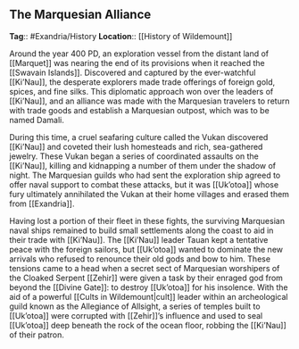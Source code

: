 ## The Marquesian Alliance
**Tag**:: #Exandria/History
**Location**:: [[History of Wildemount]]

Around the year 400 PD, an exploration vessel from the distant land of [[Marquet]] was nearing the end of its provisions when it reached the [[Swavain Islands]]. Discovered and captured by the ever-watchful [[Ki’Nau]], the desperate explorers made trade offerings of foreign gold, spices, and fine silks. This diplomatic approach won over the leaders of [[Ki’Nau]], and an alliance was made with the Marquesian travelers to return with trade goods and establish a Marquesian outpost, which was to be named Damali.

During this time, a cruel seafaring culture called the Vukan discovered [[Ki’Nau]] and coveted their lush homesteads and rich, sea-gathered jewelry. These Vukan began a series of coordinated assaults on the [[Ki’Nau]], killing and kidnapping a number of them under the shadow of night. The Marquesian guilds who had sent the exploration ship agreed to offer naval support to combat these attacks, but it was [[Uk’otoa]] whose fury ultimately annihilated the Vukan at their home villages and erased them from [[Exandria]].

Having lost a portion of their fleet in these fights, the surviving Marquesian naval ships remained to build small settlements along the coast to aid in their trade with [[Ki’Nau]]. The [[Ki’Nau]] leader Tauan kept a tentative peace with the foreign sailors, but [[Uk’otoa]] wanted to dominate the new arrivals who refused to renounce their old gods and bow to him. These tensions came to a head when a secret sect of Marquesian worshipers of the Cloaked Serpent [[Zehir]] were given a task by their enraged god from beyond the [[Divine Gate]]: to destroy [[Uk’otoa]] for his insolence. With the aid of a powerful [[Cults in Wildemount|cult]] leader within an archeological guild known as the Allegiance of Allsight, a series of temples built to [[Uk’otoa]] were corrupted with [[Zehir]]’s influence and used to seal [[Uk’otoa]] deep beneath the rock of the ocean floor, robbing the [[Ki’Nau]] of their patron.